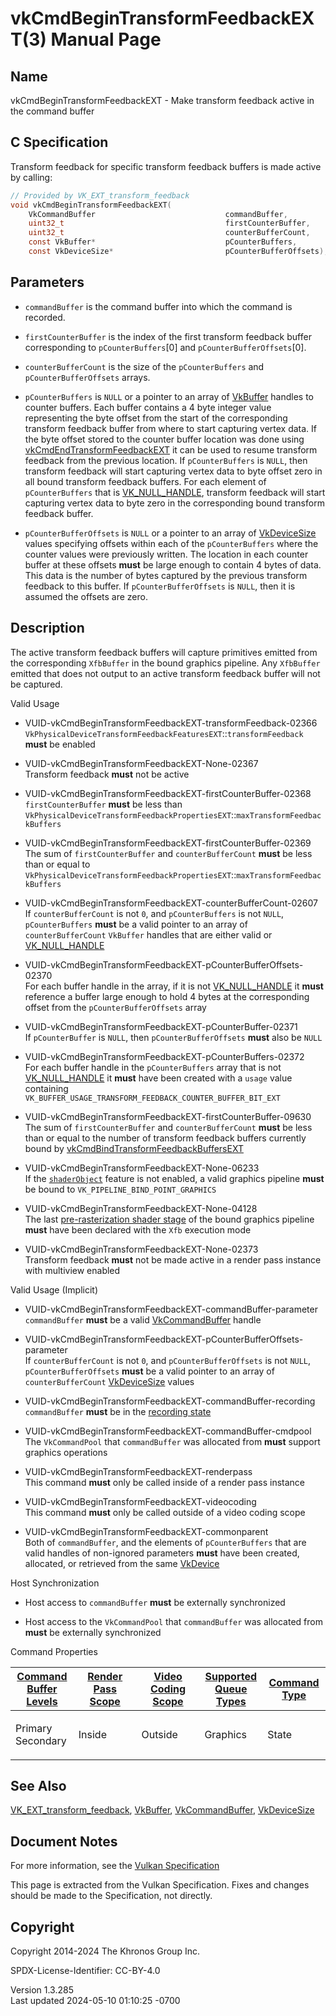 # vkCmdBeginTransformFeedbackEXT(3) Manual Page

## Name

vkCmdBeginTransformFeedbackEXT - Make transform feedback active in the
command buffer



## <a href="#_c_specification" class="anchor"></a>C Specification

Transform feedback for specific transform feedback buffers is made
active by calling:

``` c
// Provided by VK_EXT_transform_feedback
void vkCmdBeginTransformFeedbackEXT(
    VkCommandBuffer                             commandBuffer,
    uint32_t                                    firstCounterBuffer,
    uint32_t                                    counterBufferCount,
    const VkBuffer*                             pCounterBuffers,
    const VkDeviceSize*                         pCounterBufferOffsets);
```

## <a href="#_parameters" class="anchor"></a>Parameters

- `commandBuffer` is the command buffer into which the command is
  recorded.

- `firstCounterBuffer` is the index of the first transform feedback
  buffer corresponding to `pCounterBuffers`\[0\] and
  `pCounterBufferOffsets`\[0\].

- `counterBufferCount` is the size of the `pCounterBuffers` and
  `pCounterBufferOffsets` arrays.

- `pCounterBuffers` is `NULL` or a pointer to an array of
  [VkBuffer](https://registry.khronos.org/vulkan/specs/1.3-extensions/man/html/VkBuffer.html) handles to counter buffers. Each buffer
  contains a 4 byte integer value representing the byte offset from the
  start of the corresponding transform feedback buffer from where to
  start capturing vertex data. If the byte offset stored to the counter
  buffer location was done using
  [vkCmdEndTransformFeedbackEXT](https://registry.khronos.org/vulkan/specs/1.3-extensions/man/html/vkCmdEndTransformFeedbackEXT.html) it
  can be used to resume transform feedback from the previous location.
  If `pCounterBuffers` is `NULL`, then transform feedback will start
  capturing vertex data to byte offset zero in all bound transform
  feedback buffers. For each element of `pCounterBuffers` that is
  [VK_NULL_HANDLE](https://registry.khronos.org/vulkan/specs/1.3-extensions/man/html/VK_NULL_HANDLE.html), transform feedback will start
  capturing vertex data to byte zero in the corresponding bound
  transform feedback buffer.

- `pCounterBufferOffsets` is `NULL` or a pointer to an array of
  [VkDeviceSize](https://registry.khronos.org/vulkan/specs/1.3-extensions/man/html/VkDeviceSize.html) values specifying offsets within
  each of the `pCounterBuffers` where the counter values were previously
  written. The location in each counter buffer at these offsets **must**
  be large enough to contain 4 bytes of data. This data is the number of
  bytes captured by the previous transform feedback to this buffer. If
  `pCounterBufferOffsets` is `NULL`, then it is assumed the offsets are
  zero.

## <a href="#_description" class="anchor"></a>Description

The active transform feedback buffers will capture primitives emitted
from the corresponding `XfbBuffer` in the bound graphics pipeline. Any
`XfbBuffer` emitted that does not output to an active transform feedback
buffer will not be captured.

Valid Usage

- <a href="#VUID-vkCmdBeginTransformFeedbackEXT-transformFeedback-02366"
  id="VUID-vkCmdBeginTransformFeedbackEXT-transformFeedback-02366"></a>
  VUID-vkCmdBeginTransformFeedbackEXT-transformFeedback-02366  
  `VkPhysicalDeviceTransformFeedbackFeaturesEXT`::`transformFeedback`
  **must** be enabled

- <a href="#VUID-vkCmdBeginTransformFeedbackEXT-None-02367"
  id="VUID-vkCmdBeginTransformFeedbackEXT-None-02367"></a>
  VUID-vkCmdBeginTransformFeedbackEXT-None-02367  
  Transform feedback **must** not be active

- <a href="#VUID-vkCmdBeginTransformFeedbackEXT-firstCounterBuffer-02368"
  id="VUID-vkCmdBeginTransformFeedbackEXT-firstCounterBuffer-02368"></a>
  VUID-vkCmdBeginTransformFeedbackEXT-firstCounterBuffer-02368  
  `firstCounterBuffer` **must** be less than
  `VkPhysicalDeviceTransformFeedbackPropertiesEXT`::`maxTransformFeedbackBuffers`

- <a href="#VUID-vkCmdBeginTransformFeedbackEXT-firstCounterBuffer-02369"
  id="VUID-vkCmdBeginTransformFeedbackEXT-firstCounterBuffer-02369"></a>
  VUID-vkCmdBeginTransformFeedbackEXT-firstCounterBuffer-02369  
  The sum of `firstCounterBuffer` and `counterBufferCount` **must** be
  less than or equal to
  `VkPhysicalDeviceTransformFeedbackPropertiesEXT`::`maxTransformFeedbackBuffers`

- <a href="#VUID-vkCmdBeginTransformFeedbackEXT-counterBufferCount-02607"
  id="VUID-vkCmdBeginTransformFeedbackEXT-counterBufferCount-02607"></a>
  VUID-vkCmdBeginTransformFeedbackEXT-counterBufferCount-02607  
  If `counterBufferCount` is not `0`, and `pCounterBuffers` is not
  `NULL`, `pCounterBuffers` **must** be a valid pointer to an array of
  `counterBufferCount` `VkBuffer` handles that are either valid or
  [VK_NULL_HANDLE](https://registry.khronos.org/vulkan/specs/1.3-extensions/man/html/VK_NULL_HANDLE.html)

- <a
  href="#VUID-vkCmdBeginTransformFeedbackEXT-pCounterBufferOffsets-02370"
  id="VUID-vkCmdBeginTransformFeedbackEXT-pCounterBufferOffsets-02370"></a>
  VUID-vkCmdBeginTransformFeedbackEXT-pCounterBufferOffsets-02370  
  For each buffer handle in the array, if it is not
  [VK_NULL_HANDLE](https://registry.khronos.org/vulkan/specs/1.3-extensions/man/html/VK_NULL_HANDLE.html) it **must** reference a buffer
  large enough to hold 4 bytes at the corresponding offset from the
  `pCounterBufferOffsets` array

- <a href="#VUID-vkCmdBeginTransformFeedbackEXT-pCounterBuffer-02371"
  id="VUID-vkCmdBeginTransformFeedbackEXT-pCounterBuffer-02371"></a>
  VUID-vkCmdBeginTransformFeedbackEXT-pCounterBuffer-02371  
  If `pCounterBuffer` is `NULL`, then `pCounterBufferOffsets` **must**
  also be `NULL`

- <a href="#VUID-vkCmdBeginTransformFeedbackEXT-pCounterBuffers-02372"
  id="VUID-vkCmdBeginTransformFeedbackEXT-pCounterBuffers-02372"></a>
  VUID-vkCmdBeginTransformFeedbackEXT-pCounterBuffers-02372  
  For each buffer handle in the `pCounterBuffers` array that is not
  [VK_NULL_HANDLE](https://registry.khronos.org/vulkan/specs/1.3-extensions/man/html/VK_NULL_HANDLE.html) it **must** have been created
  with a `usage` value containing
  `VK_BUFFER_USAGE_TRANSFORM_FEEDBACK_COUNTER_BUFFER_BIT_EXT`

- <a href="#VUID-vkCmdBeginTransformFeedbackEXT-firstCounterBuffer-09630"
  id="VUID-vkCmdBeginTransformFeedbackEXT-firstCounterBuffer-09630"></a>
  VUID-vkCmdBeginTransformFeedbackEXT-firstCounterBuffer-09630  
  The sum of `firstCounterBuffer` and `counterBufferCount` **must** be
  less than or equal to the number of transform feedback buffers
  currently bound by
  [vkCmdBindTransformFeedbackBuffersEXT](https://registry.khronos.org/vulkan/specs/1.3-extensions/man/html/vkCmdBindTransformFeedbackBuffersEXT.html)

- <a href="#VUID-vkCmdBeginTransformFeedbackEXT-None-06233"
  id="VUID-vkCmdBeginTransformFeedbackEXT-None-06233"></a>
  VUID-vkCmdBeginTransformFeedbackEXT-None-06233  
  If the <a
  href="https://registry.khronos.org/vulkan/specs/1.3-extensions/html/vkspec.html#features-shaderObject"
  target="_blank" rel="noopener"><code>shaderObject</code></a> feature
  is not enabled, a valid graphics pipeline **must** be bound to
  `VK_PIPELINE_BIND_POINT_GRAPHICS`

- <a href="#VUID-vkCmdBeginTransformFeedbackEXT-None-04128"
  id="VUID-vkCmdBeginTransformFeedbackEXT-None-04128"></a>
  VUID-vkCmdBeginTransformFeedbackEXT-None-04128  
  The last <a
  href="https://registry.khronos.org/vulkan/specs/1.3-extensions/html/vkspec.html#pipelines-graphics-subsets-pre-rasterization"
  target="_blank" rel="noopener">pre-rasterization shader stage</a> of
  the bound graphics pipeline **must** have been declared with the `Xfb`
  execution mode

- <a href="#VUID-vkCmdBeginTransformFeedbackEXT-None-02373"
  id="VUID-vkCmdBeginTransformFeedbackEXT-None-02373"></a>
  VUID-vkCmdBeginTransformFeedbackEXT-None-02373  
  Transform feedback **must** not be made active in a render pass
  instance with multiview enabled

Valid Usage (Implicit)

- <a href="#VUID-vkCmdBeginTransformFeedbackEXT-commandBuffer-parameter"
  id="VUID-vkCmdBeginTransformFeedbackEXT-commandBuffer-parameter"></a>
  VUID-vkCmdBeginTransformFeedbackEXT-commandBuffer-parameter  
  `commandBuffer` **must** be a valid
  [VkCommandBuffer](https://registry.khronos.org/vulkan/specs/1.3-extensions/man/html/VkCommandBuffer.html) handle

- <a
  href="#VUID-vkCmdBeginTransformFeedbackEXT-pCounterBufferOffsets-parameter"
  id="VUID-vkCmdBeginTransformFeedbackEXT-pCounterBufferOffsets-parameter"></a>
  VUID-vkCmdBeginTransformFeedbackEXT-pCounterBufferOffsets-parameter  
  If `counterBufferCount` is not `0`, and `pCounterBufferOffsets` is not
  `NULL`, `pCounterBufferOffsets` **must** be a valid pointer to an
  array of `counterBufferCount` [VkDeviceSize](https://registry.khronos.org/vulkan/specs/1.3-extensions/man/html/VkDeviceSize.html) values

- <a href="#VUID-vkCmdBeginTransformFeedbackEXT-commandBuffer-recording"
  id="VUID-vkCmdBeginTransformFeedbackEXT-commandBuffer-recording"></a>
  VUID-vkCmdBeginTransformFeedbackEXT-commandBuffer-recording  
  `commandBuffer` **must** be in the [recording
  state](#commandbuffers-lifecycle)

- <a href="#VUID-vkCmdBeginTransformFeedbackEXT-commandBuffer-cmdpool"
  id="VUID-vkCmdBeginTransformFeedbackEXT-commandBuffer-cmdpool"></a>
  VUID-vkCmdBeginTransformFeedbackEXT-commandBuffer-cmdpool  
  The `VkCommandPool` that `commandBuffer` was allocated from **must**
  support graphics operations

- <a href="#VUID-vkCmdBeginTransformFeedbackEXT-renderpass"
  id="VUID-vkCmdBeginTransformFeedbackEXT-renderpass"></a>
  VUID-vkCmdBeginTransformFeedbackEXT-renderpass  
  This command **must** only be called inside of a render pass instance

- <a href="#VUID-vkCmdBeginTransformFeedbackEXT-videocoding"
  id="VUID-vkCmdBeginTransformFeedbackEXT-videocoding"></a>
  VUID-vkCmdBeginTransformFeedbackEXT-videocoding  
  This command **must** only be called outside of a video coding scope

- <a href="#VUID-vkCmdBeginTransformFeedbackEXT-commonparent"
  id="VUID-vkCmdBeginTransformFeedbackEXT-commonparent"></a>
  VUID-vkCmdBeginTransformFeedbackEXT-commonparent  
  Both of `commandBuffer`, and the elements of `pCounterBuffers` that
  are valid handles of non-ignored parameters **must** have been
  created, allocated, or retrieved from the same
  [VkDevice](https://registry.khronos.org/vulkan/specs/1.3-extensions/man/html/VkDevice.html)

Host Synchronization

- Host access to `commandBuffer` **must** be externally synchronized

- Host access to the `VkCommandPool` that `commandBuffer` was allocated
  from **must** be externally synchronized

Command Properties

<table class="tableblock frame-all grid-all stretch">
<colgroup>
<col style="width: 20%" />
<col style="width: 20%" />
<col style="width: 20%" />
<col style="width: 20%" />
<col style="width: 20%" />
</colgroup>
<thead>
<tr class="header">
<th class="tableblock halign-left valign-top"><a
href="#VkCommandBufferLevel">Command Buffer Levels</a></th>
<th class="tableblock halign-left valign-top"><a
href="#vkCmdBeginRenderPass">Render Pass Scope</a></th>
<th class="tableblock halign-left valign-top"><a
href="#vkCmdBeginVideoCodingKHR">Video Coding Scope</a></th>
<th class="tableblock halign-left valign-top"><a
href="#VkQueueFlagBits">Supported Queue Types</a></th>
<th class="tableblock halign-left valign-top"><a
href="#fundamentals-queueoperation-command-types">Command Type</a></th>
</tr>
</thead>
<tbody>
<tr class="odd">
<td class="tableblock halign-left valign-top"><p>Primary<br />
Secondary</p></td>
<td class="tableblock halign-left valign-top"><p>Inside</p></td>
<td class="tableblock halign-left valign-top"><p>Outside</p></td>
<td class="tableblock halign-left valign-top"><p>Graphics</p></td>
<td class="tableblock halign-left valign-top"><p>State</p></td>
</tr>
</tbody>
</table>

## <a href="#_see_also" class="anchor"></a>See Also

[VK_EXT_transform_feedback](https://registry.khronos.org/vulkan/specs/1.3-extensions/man/html/VK_EXT_transform_feedback.html),
[VkBuffer](https://registry.khronos.org/vulkan/specs/1.3-extensions/man/html/VkBuffer.html), [VkCommandBuffer](https://registry.khronos.org/vulkan/specs/1.3-extensions/man/html/VkCommandBuffer.html),
[VkDeviceSize](https://registry.khronos.org/vulkan/specs/1.3-extensions/man/html/VkDeviceSize.html)

## <a href="#_document_notes" class="anchor"></a>Document Notes

For more information, see the <a
href="https://registry.khronos.org/vulkan/specs/1.3-extensions/html/vkspec.html#vkCmdBeginTransformFeedbackEXT"
target="_blank" rel="noopener">Vulkan Specification</a>

This page is extracted from the Vulkan Specification. Fixes and changes
should be made to the Specification, not directly.

## <a href="#_copyright" class="anchor"></a>Copyright

Copyright 2014-2024 The Khronos Group Inc.

SPDX-License-Identifier: CC-BY-4.0

Version 1.3.285  
Last updated 2024-05-10 01:10:25 -0700
